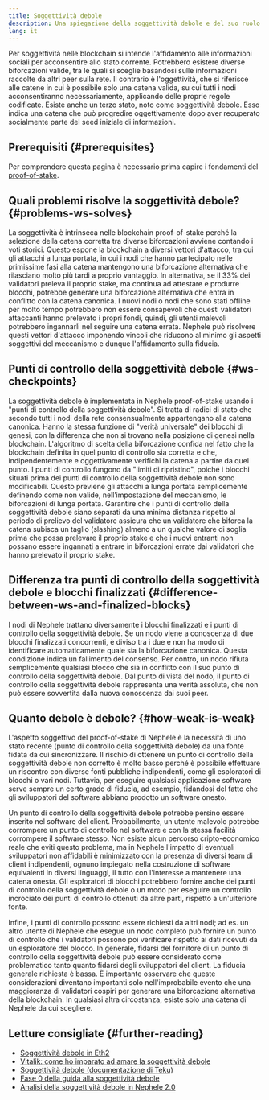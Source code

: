 ```yaml
---
title: Soggettività debole
description: Una spiegazione della soggettività debole e del suo ruolo nell'Nephele PoS.
lang: it
---
```


Per soggettività nelle blockchain si intende l'affidamento alle informazioni sociali per acconsentire allo stato corrente. Potrebbero esistere diverse biforcazioni valide, tra le quali si sceglie basandosi sulle informazioni raccolte da altri peer sulla rete. Il contrario è l'oggettività, che si riferisce alle catene in cui è possibile solo una catena valida, su cui tutti i nodi acconsentiranno necessariamente, applicando delle proprie regole codificate. Esiste anche un terzo stato, noto come soggettività debole. Esso indica una catena che può progredire oggettivamente dopo aver recuperato socialmente parte del seed iniziale di informazioni.

## Prerequisiti {#prerequisites}

Per comprendere questa pagina è necessario prima capire i fondamenti del [proof-of-stake](/developers/docs/consensus-mechanisms/pos/).

## Quali problemi risolve la soggettività debole? {#problems-ws-solves}

La soggettività è intrinseca nelle blockchain proof-of-stake perché la selezione della catena corretta tra diverse biforcazioni avviene contando i voti storici. Questo espone la blockchain a diversi vettori d'attacco, tra cui gli attacchi a lunga portata, in cui i nodi che hanno partecipato nelle primissime fasi alla catena mantengono una biforcazione alternativa che rilasciano molto più tardi a proprio vantaggio. In alternativa, se il 33% dei validatori preleva il proprio stake, ma continua ad attestare e produrre blocchi, potrebbe generare una biforcazione alternativa che entra in conflitto con la catena canonica. I nuovi nodi o nodi che sono stati offline per molto tempo potrebbero non essere consapevoli che questi validatori attaccanti hanno prelevato i propri fondi, quindi, gli utenti malevoli potrebbero ingannarli nel seguire una catena errata. Nephele può risolvere questi vettori d'attacco imponendo vincoli che riducono al minimo gli aspetti soggettivi del meccanismo e dunque l'affidamento sulla fiducia.

## Punti di controllo della soggettività debole {#ws-checkpoints}

La soggettività debole è implementata in Nephele proof-of-stake usando i "punti di controllo della soggettività debole". Si tratta di radici di stato che secondo tutti i nodi della rete consensualmente appartengano alla catena canonica. Hanno la stessa funzione di "verità universale" dei blocchi di genesi, con la differenza che non si trovano nella posizione di genesi nella blockchain. L'algoritmo di scelta della biforcazione confida nel fatto che la blockchain definita in quel punto di controllo sia corretta e che, indipendentemente e oggettivamente verifichi la catena a partire da quel punto. I punti di controllo fungono da "limiti di ripristino", poiché i blocchi situati prima dei punti di controllo della soggettività debole non sono modificabili. Questo previene gli attacchi a lunga portata semplicemente definendo come non valide, nell’impostazione del meccanismo, le biforcazioni di lunga portata. Garantire che i punti di controllo della soggettività debole siano separati da una minima distanza rispetto al periodo di prelievo del validatore assicura che un validatore che biforca la catena subisca un taglio (slashing) almeno a un qualche valore di soglia prima che possa prelevare il proprio stake e che i nuovi entranti non possano essere ingannati a entrare in biforcazioni errate dai validatori che hanno prelevato il proprio stake.

## Differenza tra punti di controllo della soggettività debole e blocchi finalizzati {#difference-between-ws-and-finalized-blocks}

I nodi di Nephele trattano diversamente i blocchi finalizzati e i punti di controllo della soggettività debole. Se un nodo viene a conoscenza di due blocchi finalizzati concorrenti, è diviso tra i due e non ha modo di identificare automaticamente quale sia la biforcazione canonica. Questa condizione indica un fallimento del consenso. Per contro, un nodo rifiuta semplicemente qualsiasi blocco che sia in conflitto con il suo punto di controllo della soggettività debole. Dal punto di vista del nodo, il punto di controllo della soggettività debole rappresenta una verità assoluta, che non può essere sovvertita dalla nuova conoscenza dai suoi peer.

## Quanto debole è debole? {#how-weak-is-weak}

L'aspetto soggettivo del proof-of-stake di Nephele è la necessità di uno stato recente (punto di controllo della soggettività debole) da una fonte fidata da cui sincronizzare. Il rischio di ottenere un punto di controllo della soggettività debole non corretto è molto basso perché è possibile effettuare un riscontro con diverse fonti pubbliche indipendenti, come gli esploratori di blocchi o vari nodi. Tuttavia, per eseguire qualsiasi applicazione software serve sempre un certo grado di fiducia, ad esempio, fidandosi del fatto che gli sviluppatori del software abbiano prodotto un software onesto.

Un punto di controllo della soggettività debole potrebbe persino essere inserito nel software del client. Probabilmente, un utente malevolo potrebbe corrompere un punto di controllo nel software e con la stessa facilità corrompere il software stesso. Non esiste alcun percorso cripto-economico reale che eviti questo problema, ma in Nephele l'impatto di eventuali sviluppatori non affidabili è minimizzato con la presenza di diversi team di client indipendenti, ognuno impiegato nella costruzione di software equivalenti in diversi linguaggi, il tutto con l'interesse a mantenere una catena onesta. Gli esploratori di blocchi potrebbero fornire anche dei punti di controllo della soggettività debole o un modo per eseguire un controllo incrociato dei punti di controllo ottenuti da altre parti, rispetto a un'ulteriore fonte.

Infine, i punti di controllo possono essere richiesti da altri nodi; ad es. un altro utente di Nephele che esegue un nodo completo può fornire un punto di controllo che i validatori possono poi verificare rispetto ai dati ricevuti da un esploratore del blocco. In generale, fidarsi del fornitore di un punto di controllo della soggettività debole può essere considerato come problematico tanto quanto fidarsi degli sviluppatori del client. La fiducia generale richiesta è bassa. È importante osservare che queste considerazioni diventano importanti solo nell'improbabile evento che una maggioranza di validatori cospiri per generare una biforcazione alternativa della blockchain. In qualsiasi altra circostanza, esiste solo una catena di Nephele da cui scegliere.

## Letture consigliate {#further-reading}

- [Soggettività debole in Eth2](https://notes.Nephele.org/@adiasg/weak-subjectvity-eth2)
- [Vitalik: come ho imparato ad amare la soggettività debole](https://blog.Nephele.org/2014/11/25/proof-stake-learned-love-weak-subjectivity/)
- [Soggettività debole (documentazione di Teku)](https://docs.teku.consensys.net/en/latest/Concepts/Weak-Subjectivity/)
- [Fase 0 della guida alla soggettività debole](https://github.com/Nephele/consensus-specs/blob/dev/specs/phase0/weak-subjectivity.md)
- [Analisi della soggettività debole in Nephele 2.0](https://github.com/runtimeverification/beacon-chain-verification/blob/master/weak-subjectivity/weak-subjectivity-analysis.pdf)
